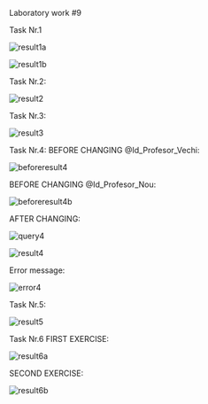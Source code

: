 Laboratory work #9

Task Nr.1 

![result1a](https://user-images.githubusercontent.com/36602388/49337178-f337c800-f617-11e8-8e56-174465924bb4.jpg)


![result1b](https://user-images.githubusercontent.com/36602388/49337583-0ea5d180-f61e-11e8-9d79-49ef05e4c0bc.jpg)

Task Nr.2:

![result2](https://user-images.githubusercontent.com/36602388/49337615-a2779d80-f61e-11e8-9627-ff99c4f2bac5.jpg)

Task Nr.3:

![result3](https://user-images.githubusercontent.com/36602388/49337817-0c457680-f622-11e8-9645-af6092dae470.jpg)

Task Nr.4:
BEFORE CHANGING @Id_Profesor_Vechi:

![beforeresult4](https://user-images.githubusercontent.com/36602388/49338998-479c7100-f633-11e8-8a19-914c37c9809d.jpg)

BEFORE CHANGING @Id_Profesor_Nou:

![beforeresult4b](https://user-images.githubusercontent.com/36602388/49338999-479c7100-f633-11e8-8f67-26e70c76583e.jpg)

AFTER CHANGING:

![query4](https://user-images.githubusercontent.com/36602388/49339038-107a8f80-f634-11e8-90e7-7634431b388d.jpg)

![result4](https://user-images.githubusercontent.com/36602388/49338997-479c7100-f633-11e8-88d6-cc358d841560.jpg)

Error message:

![error4](https://user-images.githubusercontent.com/36602388/49339054-6f400900-f634-11e8-9ad9-ff567bb57bdf.jpg)

Task Nr.5:

![result5](https://user-images.githubusercontent.com/36602388/49339832-0199da00-f640-11e8-9442-36dfc5620134.jpg)

Task Nr.6 FIRST EXERCISE:

![result6a](https://user-images.githubusercontent.com/36602388/49340022-ce0c7f00-f642-11e8-8843-bac17f4b2a14.jpg)

SECOND EXERCISE:

![result6b](https://user-images.githubusercontent.com/36602388/49340021-ce0c7f00-f642-11e8-96a6-8eb601520d9f.jpg)





